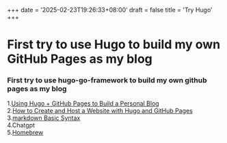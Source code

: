 +++
date = '2025-02-23T19:26:33+08:00'
draft = false
title = 'Try Hugo'
+++

# First try to use Hugo to build my own GitHub Pages as my blog
<!--more-->
### First try to use hugo-go-framework to build my own github pages as my blog

1.[Using Hugo + GitHub Pages to Build a Personal Blog](https://www.cnblogs.com/liumylay/articles/17936667.html)  
2.[How to Create and Host a Website with Hugo and GitHub Pages](https://medium.com/@magstherdev/github-pages-hugo-86ae6bcbadd)  
3.[markdown Basic Syntax](https://www.markdownguide.org/basic-syntax/#links)  
4.Chatgpt  
5.[Homebrew](https://brew.sh/)  